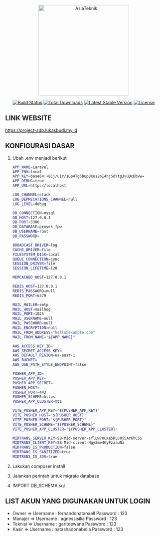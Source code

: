 <p align="center"><a href="#"><img src="https://i.ibb.co/18MJ8z9/LOGOKITA.png" alt="AsiaTeknik" width="290"></a></p>
 
<p align="center">
    <a href="https://travis-ci.org/laravel/framework"><img src="https://travis-ci.org/laravel/framework.svg" alt="Build Status"></a>
    <a href="https://packagist.org/packages/laravel/framework"><img src="https://img.shields.io/packagist/dt/laravel/framework" alt="Total Downloads"></a>
    <a href="https://packagist.org/packages/laravel/framework"><img src="https://img.shields.io/packagist/v/laravel/framework" alt="Latest Stable Version"></a>
    <a href="https://packagist.org/packages/laravel/framework"><img src="https://img.shields.io/packagist/l/laravel/framework" alt="License"></a>
</p>
 
## LINK WEBSITE
<a href="project-sdp.lukasbudi.my.id">https://project-sdp.lukasbudi.my.id</a>

## KONFIGURASI DASAR

1. Ubah .env menjadi berikut
    
    ```sh
    APP_NAME=Laravel
    APP_ENV=local
    APP_KEY=base64:+8Cj/uIr/1Gp4Tg5bup8Kus2oI4hjSdYtgJvuDcDbvw=
    APP_DEBUG=true
    APP_URL=http://localhost

    LOG_CHANNEL=stack
    LOG_DEPRECATIONS_CHANNEL=null
    LOG_LEVEL=debug

    DB_CONNECTION=mysql
    DB_HOST=127.0.0.1
    DB_PORT=3306
    DB_DATABASE=proyek_fpw
    DB_USERNAME=root
    DB_PASSWORD=

    BROADCAST_DRIVER=log
    CACHE_DRIVER=file
    FILESYSTEM_DISK=local
    QUEUE_CONNECTION=sync
    SESSION_DRIVER=file
    SESSION_LIFETIME=120

    MEMCACHED_HOST=127.0.0.1

    REDIS_HOST=127.0.0.1
    REDIS_PASSWORD=null
    REDIS_PORT=6379

    MAIL_MAILER=smtp
    MAIL_HOST=mailhog
    MAIL_PORT=1025
    MAIL_USERNAME=null
    MAIL_PASSWORD=null
    MAIL_ENCRYPTION=null
    MAIL_FROM_ADDRESS="hello@example.com"
    MAIL_FROM_NAME="${APP_NAME}"

    AWS_ACCESS_KEY_ID=
    AWS_SECRET_ACCESS_KEY=
    AWS_DEFAULT_REGION=us-east-1
    AWS_BUCKET=
    AWS_USE_PATH_STYLE_ENDPOINT=false

    PUSHER_APP_ID=
    PUSHER_APP_KEY=
    PUSHER_APP_SECRET=
    PUSHER_HOST=
    PUSHER_PORT=443
    PUSHER_SCHEME=https
    PUSHER_APP_CLUSTER=mt1

    VITE_PUSHER_APP_KEY="${PUSHER_APP_KEY}"
    VITE_PUSHER_HOST="${PUSHER_HOST}"
    VITE_PUSHER_PORT="${PUSHER_PORT}"
    VITE_PUSHER_SCHEME="${PUSHER_SCHEME}"
    VITE_PUSHER_APP_CLUSTER="${PUSHER_APP_CLUSTER}"

    MIDTRANS_SERVER_KEY=SB-Mid-server-sflLw7nCXe5RuJ0j5Ar6hC5S
    MIDTRANS_CLIENT_KEY=SB-Mid-client-Ngy3me4GyFzaauNa
    MIDTRANS_IS_PRODUCTION=false
    MIDTRANS_IS_SANITIZED=true
    MIDTRANS_IS_3DS=true
    ```
2. Lakukan composer install
3. Jalankan perintah untuk migrate database
4. IMPORT DB_SCHEMA.sql

## LIST AKUN YANG DIGUNAKAN UNTUK LOGIN
- Owner => 
    Username : fernandonatanaell
    Password : 123
- Manajer =>
    Username : agnessisilia
    Password : 123
- Teknisi =>
    Username : garitdewana
    Password : 123
- Kasir =>
    Username : natashadonabella
    Password : 123
